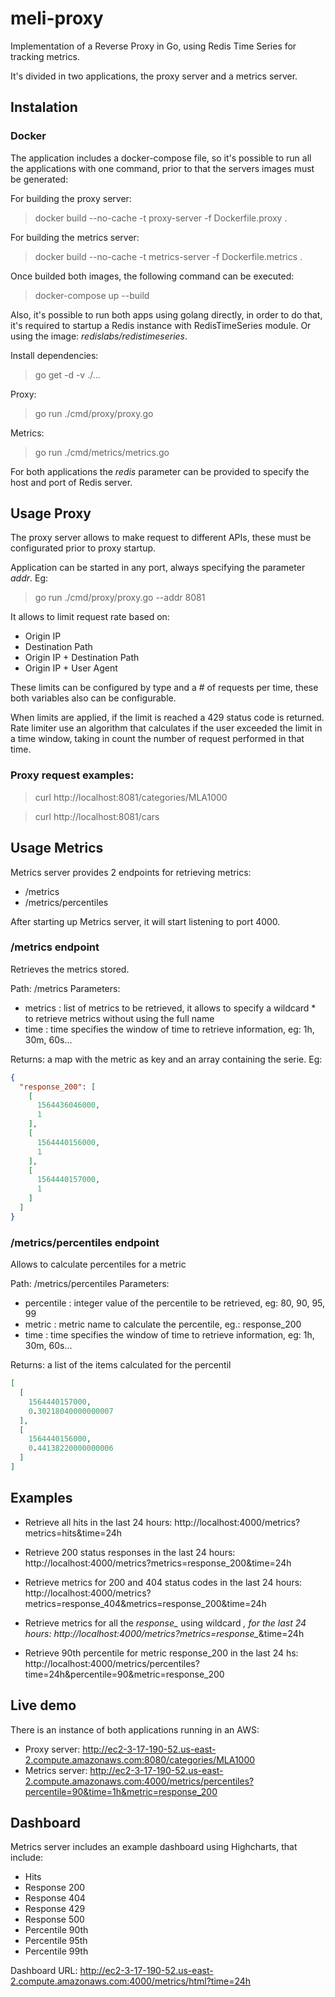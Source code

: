 # meli-proxy

Implementation of a Reverse Proxy in Go, using Redis Time Series for tracking metrics.

It's divided in two applications, the proxy server and a metrics server.

## Instalation

### Docker

The application includes a docker-compose file, so it's possible to run all the applications with one command, prior to that the servers images must be generated:

For building the proxy server:
> docker build --no-cache -t proxy-server -f Dockerfile.proxy .


For building the metrics server:
> docker build --no-cache -t metrics-server -f Dockerfile.metrics . 


Once builded both images, the following command can be executed:

> docker-compose up --build

Also, it's possible to run both apps using golang directly, in order to do that, it's required to startup a Redis instance with RedisTimeSeries module.
Or using the image: *redislabs/redistimeseries*.

Install dependencies:

> go get -d -v ./...

Proxy:

> go run ./cmd/proxy/proxy.go

Metrics:

> go run ./cmd/metrics/metrics.go

For both applications the *redis* parameter can be provided to specify the host and port of Redis server.

## Usage Proxy

The proxy server allows to make request to different APIs, these must be configurated prior to proxy startup.

Application can be started in any port, always specifying the parameter *addr*. Eg:

> go run ./cmd/proxy/proxy.go --addr 8081

It allows to limit request rate based on:
- Origin IP
- Destination Path
- Origin IP + Destination Path
- Origin IP + User Agent

These limits can be configured by type and a # of requests per time, these both variables also can be configurable.

When limits are applied, if the limit is reached a 429 status code is returned. 
Rate limiter use an algorithm that calculates if the user exceeded the limit in a time window, taking in count the number of request performed in that time.

### Proxy request examples:

> curl http://localhost:8081/categories/MLA1000

> curl http://localhost:8081/cars


## Usage Metrics

Metrics server provides 2 endpoints for retrieving metrics:
 - /metrics
 - /metrics/percentiles
 
 After starting up Metrics server, it will start listening to port 4000. 
 
### /metrics endpoint

Retrieves the metrics stored.

Path: /metrics
Parameters:
  - metrics : list of metrics to be retrieved, it allows to specify a wildcard * to retrieve metrics without using the full name 
  - time : time specifies the window of time to retrieve information, eg: 1h, 30m, 60s...
  
  
Returns: a map with the metric as key and an array containing the serie. Eg:

```json
{
  "response_200": [
    [
      1564436046000,
      1
    ],
    [
      1564440156000,
      1
    ],
    [
      1564440157000,
      1
    ]
  ]
}
```
  
### /metrics/percentiles endpoint

Allows to calculate percentiles for a metric

Path: /metrics/percentiles
Parameters:
  - percentile : integer value of the percentile to be retrieved, eg: 80, 90, 95, 99
  - metric : metric name to calculate the percentile, eg.: response_200
  - time : time specifies the window of time to retrieve information, eg: 1h, 30m, 60s...
  
Returns: a list of the items calculated for the percentil

```json
[
  [
    1564440157000,
    0.30218040000000007
  ],
  [
    1564440156000,
    0.44138220000000006
  ]
]
```

## Examples

- Retrieve all hits in the last 24 hours: http://localhost:4000/metrics?metrics=hits&time=24h

- Retrieve 200 status responses in the last 24 hours: http://localhost:4000/metrics?metrics=response_200&time=24h

- Retrieve metrics for 200 and 404 status codes in the last 24 hours: http://localhost:4000/metrics?metrics=response_404&metrics=response_200&time=24h

- Retrieve metrics for all the *response_* using wildcard *, for the last 24 hours: http://localhost:4000/metrics?metrics=response_*&time=24h

- Retrieve 90th percentile for metric response_200 in the last 24 hs: http://localhost:4000/metrics/percentiles?time=24h&percentile=90&metric=response_200


## Live demo

There is an instance of both applications running in an AWS:

 - Proxy server: http://ec2-3-17-190-52.us-east-2.compute.amazonaws.com:8080/categories/MLA1000
 - Metrics server: http://ec2-3-17-190-52.us-east-2.compute.amazonaws.com:4000/metrics/percentiles?percentile=90&time=1h&metric=response_200


## Dashboard

Metrics server includes an example dashboard using Highcharts, that include:

 - Hits
 - Response 200
 - Response 404
 - Response 429
 - Response 500
 - Percentile 90th
 - Percentile 95th
 - Percentile 99th
 
Dashboard URL: http://ec2-3-17-190-52.us-east-2.compute.amazonaws.com:4000/metrics/html?time=24h
